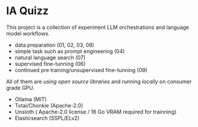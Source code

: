 # IA Quizz

This project is a collection of experiment LLM orchestrations and language model workflows. 

* data preparation (01, 02, 03, 08)
* simple task such as prompt engineering  (04)
* natural language search (07)
* supervised fine-tunning (06)
* continued pre training/unsupervised fine-tunning (09)

All of them are *using open source libraries* and running *locally* on consumer grade GPU.

* Ollama (MIT)
* Txtai/Chonkie (Apache-2.0)
* Unsloth ( Apache-2.0 license / 16 Go VRAM required for trainning)
* Elasticsearch (SSPL/ELv2)